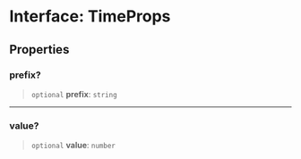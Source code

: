 # Interface: TimeProps

## Properties

### prefix?

> `optional` **prefix**: `string`

---

### value?

> `optional` **value**: `number`
